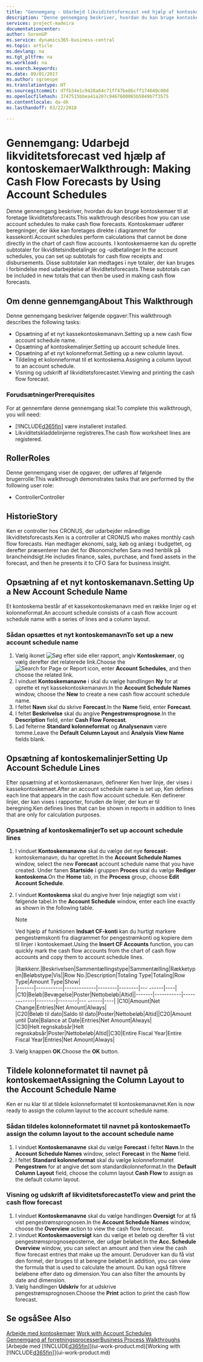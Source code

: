 ```yaml
---
title: "Gennemgang - Udarbejd likviditetsforecast ved hjælp af kontoskemaer | Microsoft Docs"
description: "Denne gennemgang beskriver, hvordan du kan bruge kontoskemaer til at foretage likviditetsforecasts. Kontoskemaer udfører beregninger, der ikke kan foretages direkte i diagrammet for kassekonti. I kontoskemaerne kan du oprette subtotaler for likviditetsindbetalinger og -udbetalinger. Disse subtotaler kan medtages i nye totaler, der kan bruges i forbindelse med udarbejdelse af likviditetsforecasts."
services: project-madeira
documentationcenter: 
author: SorenGP
ms.service: dynamics365-business-central
ms.topic: article
ms.devlang: na
ms.tgt_pltfrm: na
ms.workload: na
ms.search.keywords: 
ms.date: 09/01/2017
ms.author: sgroespe
ms.translationtype: HT
ms.sourcegitcommit: d7fb34e1c9428a64c71ff47be8bcff174649c00d
ms.openlocfilehash: 3747515bbea41a207c9467600065b5049b7f3575
ms.contentlocale: da-dk
ms.lasthandoff: 03/22/2018

---
```

# <a name="walkthrough-making-cash-flow-forecasts-by-using-account-schedules"></a><span data-ttu-id="c8fba-106">Gennemgang: Udarbejd likviditetsforecast ved hjælp af kontoskemaer</span><span class="sxs-lookup"><span data-stu-id="c8fba-106">Walkthrough: Making Cash Flow Forecasts by Using Account Schedules</span></span>
<span data-ttu-id="c8fba-107">Denne gennemgang beskriver, hvordan du kan bruge kontoskemaer til at foretage likviditetsforecasts.</span><span class="sxs-lookup"><span data-stu-id="c8fba-107">This walkthrough describes how you can use account schedules to make cash flow forecasts.</span></span> <span data-ttu-id="c8fba-108">Kontoskemaer udfører beregninger, der ikke kan foretages direkte i diagrammet for kassekonti.</span><span class="sxs-lookup"><span data-stu-id="c8fba-108">Account schedules perform calculations that cannot be done directly in the chart of cash flow accounts.</span></span> <span data-ttu-id="c8fba-109">I kontoskemaerne kan du oprette subtotaler for likviditetsindbetalinger og -udbetalinger.</span><span class="sxs-lookup"><span data-stu-id="c8fba-109">In the account schedules, you can set up subtotals for cash flow receipts and disbursements.</span></span> <span data-ttu-id="c8fba-110">Disse subtotaler kan medtages i nye totaler, der kan bruges i forbindelse med udarbejdelse af likviditetsforecasts.</span><span class="sxs-lookup"><span data-stu-id="c8fba-110">These subtotals can be included in new totals that can then be used in making cash flow forecasts.</span></span>  

## <a name="about-this-walkthrough"></a><span data-ttu-id="c8fba-111">Om denne gennemgang</span><span class="sxs-lookup"><span data-stu-id="c8fba-111">About This Walkthrough</span></span>  
<span data-ttu-id="c8fba-112">Denne gennemgang beskriver følgende opgaver:</span><span class="sxs-lookup"><span data-stu-id="c8fba-112">This walkthrough describes the following tasks:</span></span>  

- <span data-ttu-id="c8fba-113">Opsætning af et nyt kassekontoskemanavn.</span><span class="sxs-lookup"><span data-stu-id="c8fba-113">Setting up a new cash flow account schedule name.</span></span>  
- <span data-ttu-id="c8fba-114">Opsætning af kontoskemalinjer.</span><span class="sxs-lookup"><span data-stu-id="c8fba-114">Setting up account schedule lines.</span></span>  
- <span data-ttu-id="c8fba-115">Opsætning af et nyt kolonneformat.</span><span class="sxs-lookup"><span data-stu-id="c8fba-115">Setting up a new column layout.</span></span>  
- <span data-ttu-id="c8fba-116">Tildeling et kolonneformat til et kontoskema.</span><span class="sxs-lookup"><span data-stu-id="c8fba-116">Assigning a column layout to an account schedule.</span></span>  
- <span data-ttu-id="c8fba-117">Visning og udskrift af likviditetsforecastet.</span><span class="sxs-lookup"><span data-stu-id="c8fba-117">Viewing and printing the cash flow forecast.</span></span>  

### <a name="prerequisites"></a><span data-ttu-id="c8fba-118">Forudsætninger</span><span class="sxs-lookup"><span data-stu-id="c8fba-118">Prerequisites</span></span>  
<span data-ttu-id="c8fba-119">For at gennemføre denne gennemgang skal:</span><span class="sxs-lookup"><span data-stu-id="c8fba-119">To complete this walkthrough, you will need:</span></span>  

- [!INCLUDE[d365fin](includes/d365fin_md.md)]<span data-ttu-id="c8fba-120"> være installeret</span><span class="sxs-lookup"><span data-stu-id="c8fba-120"> installed.</span></span>  
- <span data-ttu-id="c8fba-121">Likviditetskladdelinjerne registreres.</span><span class="sxs-lookup"><span data-stu-id="c8fba-121">The cash flow worksheet lines are registered.</span></span>  

## <a name="roles"></a><span data-ttu-id="c8fba-122">Roller</span><span class="sxs-lookup"><span data-stu-id="c8fba-122">Roles</span></span>  
<span data-ttu-id="c8fba-123">Denne gennemgang viser de opgaver, der udføres af følgende brugerrolle:</span><span class="sxs-lookup"><span data-stu-id="c8fba-123">This walkthrough demonstrates tasks that are performed by the following user role:</span></span>  

- <span data-ttu-id="c8fba-124">Controller</span><span class="sxs-lookup"><span data-stu-id="c8fba-124">Controller</span></span>  

## <a name="story"></a><span data-ttu-id="c8fba-125">Historie</span><span class="sxs-lookup"><span data-stu-id="c8fba-125">Story</span></span>  
<span data-ttu-id="c8fba-126">Ken er controller hos CRONUS, der udarbejder månedlige likviditetsforecasts.</span><span class="sxs-lookup"><span data-stu-id="c8fba-126">Ken is a controller at CRONUS who makes monthly cash flow forecasts.</span></span> <span data-ttu-id="c8fba-127">Han medtager økonomi, salg, køb og anlæg i budgettet, og derefter præsenterer han det for Økonomichefen Sara med henblik på brancheindsigt.</span><span class="sxs-lookup"><span data-stu-id="c8fba-127">He includes finance, sales, purchase, and fixed assets in the forecast, and then he presents it to CFO Sara for business insight.</span></span>  

## <a name="setting-up-a-new-account-schedule-name"></a><span data-ttu-id="c8fba-128">Opsætning af et nyt kontoskemanavn.</span><span class="sxs-lookup"><span data-stu-id="c8fba-128">Setting Up a New Account Schedule Name</span></span>  
<span data-ttu-id="c8fba-129">Et kontoskema består af et kassekontoskemanavn med en række linjer og et kolonneformat.</span><span class="sxs-lookup"><span data-stu-id="c8fba-129">An account schedule consists of a cash flow account schedule name with a series of lines and a column layout.</span></span>  

### <a name="to-set-up-a-new-account-schedule-name"></a><span data-ttu-id="c8fba-130">Sådan opsættes et nyt kontoskemanavn</span><span class="sxs-lookup"><span data-stu-id="c8fba-130">To set up a new account schedule name</span></span>  

1.  <span data-ttu-id="c8fba-131">Vælg ikonet ![Søg efter side eller rapport](media/ui-search/search_small.png "Ikonet Søg efter side eller rapport"), angiv **Kontoskemaer**, og vælg derefter det relaterede link.</span><span class="sxs-lookup"><span data-stu-id="c8fba-131">Choose the ![Search for Page or Report](media/ui-search/search_small.png "Search for Page or Report icon") icon, enter **Account Schedules**, and then choose the related link.</span></span>  
2.  <span data-ttu-id="c8fba-132">I vinduet **Kontoskemanavne** i skal du vælge handlingen **Ny** for at oprette et nyt kassekontoskemanavn.</span><span class="sxs-lookup"><span data-stu-id="c8fba-132">In the **Account Schedule Names** window, choose the **New** to create a new cash flow account schedule name.</span></span>  
3.  <span data-ttu-id="c8fba-133">I feltet **Navn** skal du skrive **Forecast**.</span><span class="sxs-lookup"><span data-stu-id="c8fba-133">In the **Name** field, enter **Forecast**.</span></span>  
4.  <span data-ttu-id="c8fba-134">I feltet **Beskrivelse** skal du angive **Pengestrømsprognose**.</span><span class="sxs-lookup"><span data-stu-id="c8fba-134">In the **Description** field, enter **Cash Flow Forecast**.</span></span>  
5.  <span data-ttu-id="c8fba-135">Lad felterne **Standard kolonneformat** og **Analysenavn** være tomme.</span><span class="sxs-lookup"><span data-stu-id="c8fba-135">Leave the **Default Column Layout** and **Analysis View Name** fields blank.</span></span>  

## <a name="setting-up-account-schedule-lines"></a><span data-ttu-id="c8fba-136">Opsætning af kontoskemalinjer</span><span class="sxs-lookup"><span data-stu-id="c8fba-136">Setting Up Account Schedule Lines</span></span>  
<span data-ttu-id="c8fba-137">Efter opsætning af et kontoskemanavn, definerer Ken hver linje, der vises i kassekontoskemaet.</span><span class="sxs-lookup"><span data-stu-id="c8fba-137">After an account schedule name is set up, Ken defines each line that appears in the cash flow account schedule.</span></span> <span data-ttu-id="c8fba-138">Ken definerer linjer, der kan vises i rapporter, foruden de linjer, der kun er til beregning.</span><span class="sxs-lookup"><span data-stu-id="c8fba-138">Ken defines lines that can be shown in reports in addition to lines that are only for calculation purposes.</span></span>  

### <a name="to-set-up-account-schedule-lines"></a><span data-ttu-id="c8fba-139">Opsætning af kontoskemalinjer</span><span class="sxs-lookup"><span data-stu-id="c8fba-139">To set up account schedule lines</span></span>  

1.  <span data-ttu-id="c8fba-140">I vinduet **Kontoskemanavne** skal du vælge det nye **forecast**-kontoskemanavn, du har oprettet.</span><span class="sxs-lookup"><span data-stu-id="c8fba-140">In the **Account Schedule Names** window, select the new **Forecast** account schedule name that you have created.</span></span> <span data-ttu-id="c8fba-141">Under fanen **Startside** i gruppen **Proces** skal du vælge **Rediger kontoskema**.</span><span class="sxs-lookup"><span data-stu-id="c8fba-141">On the **Home** tab, in the **Process** group, choose **Edit Account Schedule**.</span></span>  
2.  <span data-ttu-id="c8fba-142">I vinduet **Kontoskema** skal du angive hver linje nøjagtigt som vist i følgende tabel.</span><span class="sxs-lookup"><span data-stu-id="c8fba-142">In the **Account Schedule** window, enter each line exactly as shown in the following table.</span></span>  

    > [!NOTE]  
    >  <span data-ttu-id="c8fba-143">Ved hjælp af funktionen **Indsæt CF-konti** kan du hurtigt markere pengestrømskonti fra diagrammet for pengestrømkonti og kopiere dem til linjer i kontoskemaet.</span><span class="sxs-lookup"><span data-stu-id="c8fba-143">Using the **Insert CF Accounts** function, you can quickly mark the cash flow accounts from the chart of cash flow accounts and copy them to account schedule lines.</span></span>  

    <span data-ttu-id="c8fba-144">|Rækkenr.|Beskrivelsen|Sammentællingstype|Sammentælling|Rækketypen|Beløbstype|Vis|</span><span class="sxs-lookup"><span data-stu-id="c8fba-144">|Row No.|Description|Totaling Type|Totaling|Row Type|Amount Type|Show|</span></span>  
    <span data-ttu-id="c8fba-145">|-------|-----------|-------------|--------|--------|---  ------|----| |C10|Beløb|Bevægelse|Poster|Nettobeløb|Altid|</span><span class="sxs-lookup"><span data-stu-id="c8fba-145">|-------|-----------|-------------|--------|--------|---  ------|----| |C10|Amount|Net Change|Entries|Net Amount|Always|</span></span>  
    <span data-ttu-id="c8fba-146">|C20|Beløb til dato|Saldo til dato|Poster|Nettobeløb|Altid|</span><span class="sxs-lookup"><span data-stu-id="c8fba-146">|C20|Amount until Date|Balance at Date|Entries|Net Amount|Always|</span></span>  
    <span data-ttu-id="c8fba-147">|C30|Helt regnskabsår|Helt regnskabsår|Poster|Nettobeløb|Altid|</span><span class="sxs-lookup"><span data-stu-id="c8fba-147">|C30|Entire Fiscal Year|Entire Fiscal Year|Entries|Net Amount|Always|</span></span>  

4.  <span data-ttu-id="c8fba-148">Vælg knappen **OK**.</span><span class="sxs-lookup"><span data-stu-id="c8fba-148">Choose the **OK** button.</span></span>  

## <a name="assigning-the-column-layout-to-the-account-schedule-name"></a><span data-ttu-id="c8fba-149">Tildele kolonneformatet til navnet på kontoskemaet</span><span class="sxs-lookup"><span data-stu-id="c8fba-149">Assigning the Column Layout to the Account Schedule Name</span></span>  
<span data-ttu-id="c8fba-150">Ken er nu klar til at tildele kolonneformatet til kontoskemanavnet.</span><span class="sxs-lookup"><span data-stu-id="c8fba-150">Ken is now ready to assign the column layout to the account schedule name.</span></span>  

### <a name="to-assign-the-column-layout-to-the-account-schedule-name"></a><span data-ttu-id="c8fba-151">Sådan tildeles kolonneformatet til navnet på kontoskemaet</span><span class="sxs-lookup"><span data-stu-id="c8fba-151">To assign the column layout to the account schedule name</span></span>  

1.  <span data-ttu-id="c8fba-152">I vinduet **Kontoskemanavne** skal du vælge **Forecast** i feltet **Navn**.</span><span class="sxs-lookup"><span data-stu-id="c8fba-152">In the **Account Schedule Names** window, select **Forecast** in the **Name** field.</span></span>  
2.  <span data-ttu-id="c8fba-153">I feltet **Standard kolonneformat** skal du vælge kolonneformatet **Pengestrøm** for at angive det som standardkolonneformat.</span><span class="sxs-lookup"><span data-stu-id="c8fba-153">In the **Default Column Layout** field, choose the column layout **Cash Flow** to assign as the default column layout.</span></span>  

### <a name="to-view-and-print-the-cash-flow-forecast"></a><span data-ttu-id="c8fba-154">Visning og udskrift af likviditetsforecastet</span><span class="sxs-lookup"><span data-stu-id="c8fba-154">To view and print the cash flow forecast</span></span>  
1.  <span data-ttu-id="c8fba-155">I vinduet **Kontoskemanavne** skal du vælge handlingen **Oversigt** for at få vist pengestrømsprognosen.</span><span class="sxs-lookup"><span data-stu-id="c8fba-155">In the **Account Schedule Names** window, choose the **Overview** action to view the cash flow forecast.</span></span>  
2.  <span data-ttu-id="c8fba-156">I vinduet **Kontoskemaoversigt** kan du vælge et beløb og derefter få vist pengestrømsprognoseposterne, der udgør beløbet.</span><span class="sxs-lookup"><span data-stu-id="c8fba-156">In the **Acc. Schedule Overview** window, you can select an amount and then view the cash flow forecast entries that make up the amount.</span></span> <span data-ttu-id="c8fba-157">Derudover kan du få vist den formel, der bruges til at beregne beløbet.</span><span class="sxs-lookup"><span data-stu-id="c8fba-157">In addition, you can view the formula that is used to calculate the amount.</span></span> <span data-ttu-id="c8fba-158">Du kan også filtrere beløbene efter dato og dimension.</span><span class="sxs-lookup"><span data-stu-id="c8fba-158">You can also filter the amounts by date and dimension.</span></span>  
3.  <span data-ttu-id="c8fba-159">Vælg handlingen **Udskriv** for at udskrive pengestrømsprognosen.</span><span class="sxs-lookup"><span data-stu-id="c8fba-159">Choose the **Print** action to print the cash flow forecast.</span></span>  

## <a name="see-also"></a><span data-ttu-id="c8fba-160">Se også</span><span class="sxs-lookup"><span data-stu-id="c8fba-160">See Also</span></span>  
 <span data-ttu-id="c8fba-161">[Arbejde med kontoskemaer](bi-how-work-account-schedule.md) </span><span class="sxs-lookup"><span data-stu-id="c8fba-161">[Work with Account Schedules](bi-how-work-account-schedule.md) </span></span>  
 [<span data-ttu-id="c8fba-162">Gennemgang af forretningsprocesser</span><span class="sxs-lookup"><span data-stu-id="c8fba-162">Business Process Walkthroughs</span></span>](walkthrough-business-process-walkthroughs.md)  
 <span data-ttu-id="c8fba-163">[Arbejde med [!INCLUDE[d365fin](includes/d365fin_md.md)]](ui-work-product.md)</span><span class="sxs-lookup"><span data-stu-id="c8fba-163">[Working with [!INCLUDE[d365fin](includes/d365fin_md.md)]](ui-work-product.md)</span></span>

